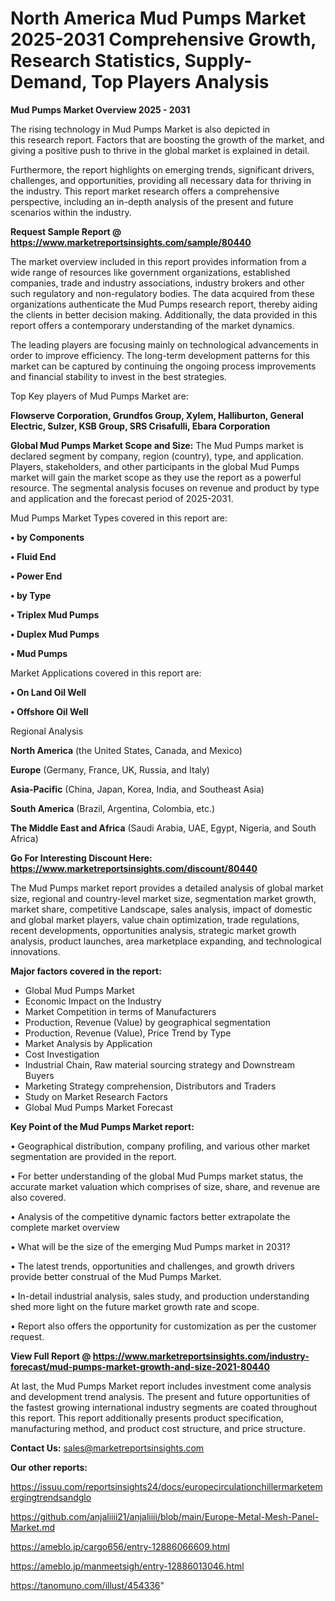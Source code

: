 # North America Mud Pumps Market 2025-2031 Comprehensive Growth, Research Statistics, Supply-Demand,  Top Players Analysis

<Strong> Mud Pumps Market Overview 2025 - 2031</strong>

The rising technology in Mud Pumps Market is also depicted in this research report. Factors that are boosting the growth of the market, and giving a positive push to thrive in the global market is explained in detail.

Furthermore, the report highlights on emerging trends, significant drivers, challenges, and opportunities, providing all necessary data for thriving in the industry. This report market research offers a comprehensive perspective, including an in-depth analysis of the present and future scenarios within the industry.

<strong>Request Sample Report @ <a href=https://www.marketreportsinsights.com/sample/80440>https://www.marketreportsinsights.com/sample/80440</a></strong>

The market overview included in this report provides information from a wide range of resources like government organizations, established companies, trade and industry associations, industry brokers and other such regulatory and non-regulatory bodies. The data acquired from these organizations authenticate the Mud Pumps research report, thereby aiding the clients in better decision making. Additionally, the data provided in this report offers a contemporary understanding of the market dynamics.

The leading players are focusing mainly on technological advancements in order to improve efficiency. The long-term development patterns for this market can be captured by continuing the ongoing process improvements and financial stability to invest in the best strategies.

Top Key players of Mud Pumps Market are:

<strong>Flowserve Corporation, Grundfos Group, Xylem, Halliburton, General Electric, Sulzer, KSB Group, SRS Crisafulli, Ebara Corporation</strong>

<strong><b>Global Mud Pumps Market Scope and Size:</b></strong>
The Mud Pumps market is declared segment by company, region (country), type, and application. Players, stakeholders, and other participants in the global Mud Pumps market will gain the market scope as they use the report as a powerful resource. The segmental analysis focuses on revenue and product by type and application and the forecast period of 2025-2031.

Mud Pumps Market Types covered in this report are:

<strong>• by Components

• Fluid End

• Power End

• by Type

• Triplex Mud Pumps

• Duplex Mud Pumps

• Mud Pumps</strong>

Market Applications covered in this report are:

<strong>• On Land Oil Well

• Offshore Oil Well</strong> 

Regional Analysis

<strong>North America</strong> (the United States, Canada, and Mexico)

<strong>Europe</strong> (Germany, France, UK, Russia, and Italy)

<strong>Asia-Pacific</strong> (China, Japan, Korea, India, and Southeast Asia)

<strong>South America</strong> (Brazil, Argentina, Colombia, etc.)

<strong>The Middle East and Africa</strong> (Saudi Arabia, UAE, Egypt, Nigeria, and South Africa)

<strong>Go For Interesting Discount Here: <a href=https://www.marketreportsinsights.com/discount/80440>https://www.marketreportsinsights.com/discount/80440</a></strong>

The Mud Pumps market report provides a detailed analysis of global market size, regional and country-level market size, segmentation market growth, market share, competitive Landscape, sales analysis, impact of domestic and global market players, value chain optimization, trade regulations, recent developments, opportunities analysis, strategic market growth analysis, product launches, area marketplace expanding, and technological innovations.

<strong><b>Major factors covered in the report:</b></strong>
<ul>
  <li>Global Mud Pumps Market </li>
  <li>Economic Impact on the Industry</li>
  <li>Market Competition in terms of Manufacturers</li>
  <li>Production, Revenue (Value) by geographical segmentation</li>
  <li>Production, Revenue (Value), Price Trend by Type</li>
  <li>Market Analysis by Application</li>
  <li>Cost Investigation</li>
  <li>Industrial Chain, Raw material sourcing strategy and Downstream Buyers</li>
  <li>Marketing Strategy comprehension, Distributors and Traders</li>
  <li>Study on Market Research Factors</li>
  <li>Global Mud Pumps Market Forecast</li>
</ul>

<strong><b>Key Point of the Mud Pumps Market report:</b></strong>

• Geographical distribution, company profiling, and various other market segmentation are provided in the report.

• For better understanding of the global Mud Pumps market status, the accurate market valuation which comprises of size, share, and revenue are also covered.

• Analysis of the competitive dynamic factors better extrapolate the complete market overview

• What will be the size of the emerging Mud Pumps market in 2031?

• The latest trends, opportunities and challenges, and growth drivers provide better construal of the Mud Pumps Market.

• In-detail industrial analysis, sales study, and production understanding shed more light on the future market growth rate and scope.

• Report also offers the opportunity for customization as per the customer request.

<strong><b>View Full Report @ <a href=https://www.marketreportsinsights.com/industry-forecast/mud-pumps-market-growth-and-size-2021-80440>https://www.marketreportsinsights.com/industry-forecast/mud-pumps-market-growth-and-size-2021-80440</a></b></strong>


At last, the Mud Pumps Market report includes investment come analysis and development trend analysis. The present and future opportunities of the fastest growing international industry segments are coated throughout this report. This report additionally presents product specification, manufacturing method, and product cost structure, and price structure.

<strong>Contact Us:</strong>
sales@marketreportsinsights.com

<strong>Our other reports:</strong>

<a href=https://issuu.com/reportsinsights24/docs/europecirculationchillermarketemergingtrendsandglo>https://issuu.com/reportsinsights24/docs/europecirculationchillermarketemergingtrendsandglo</a>

<a href=https://github.com/anjaliiii21/anjaliiii/blob/main/Europe-Metal-Mesh-Panel-Market.md>https://github.com/anjaliiii21/anjaliiii/blob/main/Europe-Metal-Mesh-Panel-Market.md</a>

<a href=https://ameblo.jp/cargo656/entry-12886066609.html>https://ameblo.jp/cargo656/entry-12886066609.html</a>

<a href=https://ameblo.jp/manmeetsigh/entry-12886013046.html>https://ameblo.jp/manmeetsigh/entry-12886013046.html</a>

<a href=https://tanomuno.com/illust/454336>https://tanomuno.com/illust/454336</a>"
